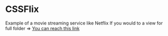 # CSSFlix
Example of a movie streaming service like Netflix
If you would to a view for full folder => [You can reach this link](https://drive.google.com/drive/folders/1zRQEG2R9osgXx3IfY6XAqLsNC3G-mNrc?usp=sharing)
